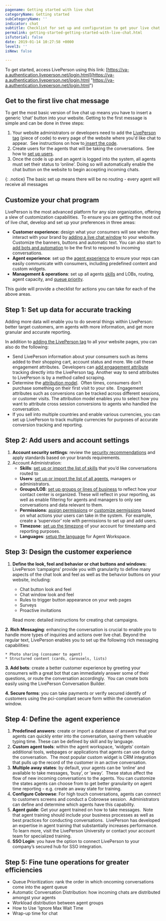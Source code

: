 ```yaml
---
pagename: Getting started with live chat
categoryName: Getting started
subCategoryName: ''
indicator: chat
subtitle: Checklist for set up and configuration to get your live chat program running
permalink: getting-started-getting-started-with-live-chat.html
isTutorial: false
date: 2019-01-14 10:27:58 +0000
level3: ''
isNew: false

---
```

To get started, access LivePerson using this link: [https://va-a.authentication.liveperson.net/login.html](https://va-a.authentication.liveperson.net/login.html "https://va-a.authentication.liveperson.net/login.html")

## Get to the first live chat message

To get the most basic version of live chat up means you have to insert a generic ‘chat’ button into your website. Getting to the first message is simple and can be done in three steps:

1. Your website administrators or developers need to add the [LivePerson tag](getting-started-add-the-liveperson-tag-to-your-website.html) (piece of code) to every page of the website where you'd like chat to appear.  See instructions on how to[ insert the code](getting-started-add-the-liveperson-tag-to-your-website.html).
2. Create users for the agents that will be taking the conversations.  See how to [set up users](admin-settings-create-and-manage-users.html).
3. Once the code is up and an agent is logged into the system, all agents must set their status to ‘online’. Doing so will automatically enable the chat button on the website to begin accepting incoming chats.

{: .notice} The basic set up means there will be no routing - every agent will receive all messages

## Customize your chat program

LivePerson is the most advanced platform for any size organization, offering a slew of customization capabilities.  To ensure you are getting the most out of live chat, develop and set up your preferences in three areas:

* **Customer experience:** design what your consumers will see when they interact with your brand by [adding a live chat window](messaging-channels-live-chat-add-live-chat-to-your-website.html) to your website. Customize the banners, buttons and automatic text. You can also start to [add bots and automation](getting-started-getting-started-with-bots.html) to be the first to respond to incoming conversations.
* **Agent experience**: set up the [agent experience](agent-manager-workspace-agent-tools-for-live-chat-agent-workspace-for-live-chat.html) to ensure your reps can easily communicate with consumers, including predefined content and custom widgets.
* **Management & operations**: set up all agents [skills](admin-settings-skills-groups-set-the-agent-group-hierarchy.html) and LOBs, routing, agent capacity, and [queue priority](contact-center-management-live-chat-operations-queue-prioritization-for-live-chat.html).

This guide will provide a checklist for actions you can take for each of the above areas.

## Step 1: Set up data for accurate tracking

Adding more data will enable you to do several things within LivePerson: better target customers, arm agents with more information, and get more granular and accurate reporting.

In addition to [adding the LivePerson tag](getting-started-add-the-liveperson-tag-to-your-website.html) to all your website pages, you can also do the following:

* Send LivePerson information about your consumers such as items added to their shopping cart, account status and more. We call these engagement attributes.  Developers can [add engagement attribute](data-reporting-engagement-attributes-setting-up-engagement-attributes.html) tracking directly into the LivePerson tag. Another way to send attributes to LivePerson is by a method called scraping.
* Determine the [attribution model](data-reporting-engagement-attributes-attribution-model.html).  Often times, consumers don’t purchase something on their first visit to your site.  Engagement attributes such as conversions can be tracked across different sessions, or customer visits. The attribution model enables you to select how you want to attribute cross session conversions to agents who handled the conversation.
* If you sell into multiple countries and enable various currencies, you can set up LivePerson to track multiple currencies for purposes of accurate conversion tracking and reporting.

## Step 2: Add users and account settings

1. **Account security settings**: review the [security recommendations](security-regulations-security-account-security-recommendations.html) and apply standards based on your brands requirements.
2. Account Administration:
   * **Skills**: [set up or import the list of skills](admin-settings-skills-groups-set-the-agent-group-hierarchy.html) that you’d like conversations routed to
   * **Users**: [set up or import the list of all agents](admin-settings-create-and-manage-users.html), managers or administrators.
   * **Groups/LOB**: [set up groups or lines of business](contact-center-management-campaigns-campaign-settings.html) to reflect how your contact center is organized. These will reflect in your reporting, as well as enable filtering for agents and managers to only see conversations and data relevant to them.
   * **Permissions**: [assign permissions](admin-settings-permissions-assign-permissions.html) or [customize permissions](admin-settings-permissions-customize-permissions.html) based on what actions your users can take in the system.  For example, create a ‘supervisor’ role with permissions to set up and add users.
   * **Timezone**: [set up the timezone](admin-settings-set-the-time-zone.html) of your account for timestamp and reporting purposes.
   * **Languages**: [setup the language](admin-settings-supported-languages.html) for Agent Workspace.

## Step 3: Design the customer experience

1. **Define the look, feel and behavior or chat buttons and windows:** LivePerson ‘campaigns’ provide you with granularity to define many aspects of the chat look and feel as well as the behavior buttons on your website, including:
   * Chat button look and feel
   * Chat window look and feel
   * Rules to trigger button appearance on your web pages
   * Surveys
   * Proactive invitations

   Read more: detailed instructions for creating chat campaigns.

**2. Rich Messaging**: enhancing the conversation is crucial to enable you to handle more types of inquiries and actions over live chat. Beyond the regular text, LivePerson enables you to set up the following rich messaging capabilities:

    * Photo sharing (consumer to agent)
    * Structured content (cards, carousels, lists)

**3. Add bots**: create a better customer experience by greeting your consumers with a great bot that can immediately answer some of their questions, or route the conversation accordingly.  You can create bots easily using the LivePerson Conversation Builder.

**4. Secure forms**: you can take payments or verify secured identify of customers using the pci-compliant secure form within the conversation window.

## Step 4: Define the  agent experience

1. **Predefined answers**: create or import a database of answers that your agents can quickly enter into the conversation, saving them valuable typing time. These can be defined by skill and by language.
2. **Custom agent tools**: within the agent workspace, ‘widgets’ contain additional tools, webpages or applications that agents can use during the conversation.  The most popular custom widget is CRM integration that pulls up the record of the customer in an active conversation.
3. **Multiple away states**: by default, your agents can be ‘online’ and available to take messages, ‘busy’, or ‘away’.  These status affect the flow of new incoming conversations to the agents.  You can customize the states agents can choose from to get better granularity on agent time reporting - e.g. create an away state for training.
4. **Configure Cobrowse**: For high touch conversations, agents can connect to customers screens and conduct a Cobrowse session.  Administrators can define and determine which agents have this capability.
5. **Agent guide**: Get your agent trained on how to take messages.  Note that agent training should include your business processes as well as best practices for conducting conversations.  LivePerson has developed an expertise in agent training that substantially increases performance.  To learn more, visit the LivePerson University or contact your account team for specialized training.
6. **SSO Login**: you have the option to connect LivePerson to your company’s secured hub for SSO integration.

## Step 5: Fine tune operations for greater efficiencies

* Queue Prioritization: rank the order in which oncoming conversations come into the agent queue
* Automatic Conversation Distribution: how incoming chats are distributed amongst your agents
* Workload distribution between agent groups
* How to Use 'Ignore Max Wait Time
* Wrap-up time for chat
